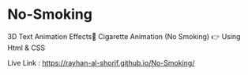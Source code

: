 # No-Smoking
3D Text Animation Effects🚬 Cigarette Animation (No Smoking) 👉 Using Html &amp; CSS

Live Link : https://rayhan-al-shorif.github.io/No-Smoking/
